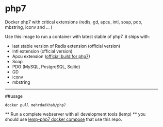 # php7
Docker php7 with critical extensions (redis, gd, apcu, intl, soap, pdo, mbstring, iconv and ... )

Use this image to run a container with latest stable of php7. it ships with:

 - last stable version of Redis extension (official version)
 - Intl extension (official version)
 - Apcu extension ([official build for php7](https://pecl.php.net/package/APCu))
 - Soap
 - PDO (MySQL, PostgreSQL, Sqlite)
 - GD
 - iconv
 - mbstring


----------
##usage

    docker pull mehrdadkhah/php7
 
** Run a complete webserver with all development tools (lemp) **
you should use [lemp-php7 docker compose](https://github.com/Mehrdad-Dadkhah/lemp-php7) that use this repo.
